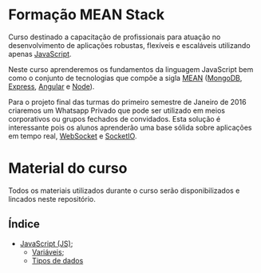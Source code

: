 # Formação MEAN Stack

Curso destinado a capacitação de profissionais para atuação no desenvolvimento de aplicações robustas, flexíveis e escaláveis utilizando apenas [JavaScript](https://pt.wikipedia.org/wiki/JavaScript).

Neste curso aprenderemos os fundamentos da linguagem JavaScript bem como o conjunto de tecnologias que compõe a sigla [MEAN](http://mean.io/) ([MongoDB](https://www.mongodb.org/), [Express](http://expressjs.com/), [Angular](https://angularjs.org/) e [Node](https://nodejs.org/en/)).

Para o projeto final das turmas do primeiro semestre de Janeiro de 2016 criaremos um Whatsapp Privado que pode ser utilizado em meios corporativos ou grupos fechados de convidados. Esta solução é interessante pois os alunos aprenderão uma base sólida sobre aplicações em tempo real, [WebSocket](https://pt.wikipedia.org/wiki/WebSocket) e [SocketIO](http://socket.io/).

# Material do curso

Todos os materiais utilizados durante o curso serão disponibilizados e lincados neste repositório.

## Índice

- [JavaScript (JS)](./material/javascript.md);
  - [Variáveis](./material/javascript-variaveis.md);
  - [Tipos de dados](./material/javascript-tipos-de-dados.md)
